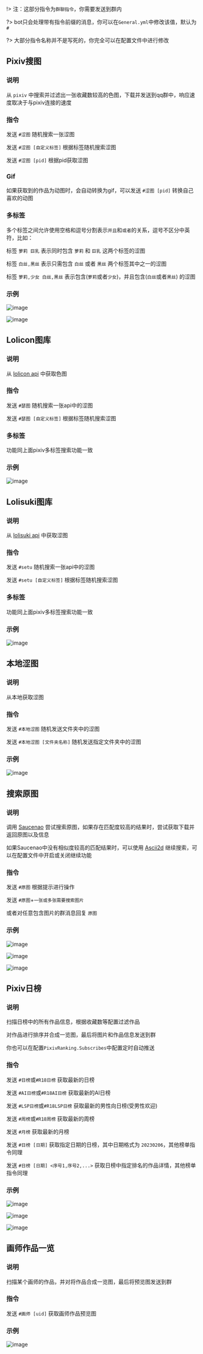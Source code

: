 !> 注：这部分指令为`群聊指令`，你需要发送到群内

?> bot只会处理带有指令前缀的消息，你可以在`General.yml`中修改该值，默认为`#`

?>  大部分指令名称并不是写死的，你完全可以在配置文件中进行修改

## Pixiv搜图
### 说明
从 `pixiv` 中搜索并过滤出一张收藏数较高的色图，下载并发送到qq群中，响应速度取决于与pixiv连接的速度

### 指令
发送 `#涩图` 随机搜索一张涩图

发送 `#涩图 [自定义标签]` 根据标签随机搜索涩图

发送 `#涩图 [pid]` 根据pid获取涩图

### Gif

如果获取到的作品为动图时，会自动转换为gif，可以发送 `#涩图 [pid]` 转换自己喜欢的动图

### 多标签
多个标签之间允许使用空格和逗号分割表示`并且`和`或者`的关系，逗号不区分中英符，比如：

标签 `萝莉 巨乳` 表示同时包含 `萝莉` 和 `巨乳` 这两个标签的涩图

标签 `白丝,黑丝` 表示只需包含 `白丝` 或者 `黑丝` 两个标签其中之一的涩图

标签 `萝莉,少女 白丝,黑丝` 表示包含(`萝莉`或者`少女`)，并且包含(`白丝`或者`黑丝`) 的涩图

### 示例
![image](/img/setu/2023-02-12-14-41-20-265.jpg)

![image](/img/setu/2023-02-12-15-25-02-149.jpg)


## Lolicon图库
### 说明
从 [lolicon api](https://api.lolicon.app) 中获取色图

### 指令
发送 `#瑟图` 随机搜索一张api中的涩图

发送 `#瑟图 [自定义标签]` 根据标签随机搜索涩图

### 多标签
功能同上面pixiv多标签搜索功能一致

### 示例
![image](/img/setu/2023-02-12-16-08-57-032.jpg)


## Lolisuki图库
### 说明
从 [lolisuki api](https://lolisuki.cn) 中获取涩图

### 指令
发送 `#setu` 随机搜索一张api中的涩图

发送 `#setu [自定义标签]` 根据标签随机搜索涩图

### 多标签
功能同上面pixiv多标签搜索功能一致

### 示例
![image](/img/setu/2023-02-12-16-34-08-694.jpg)


## 本地涩图
### 说明
从本地获取涩图

### 指令
发送 `#本地涩图` 随机发送文件夹中的涩图

发送 `#本地涩图 [文件夹名称]` 随机发送指定文件夹中的涩图

### 示例
![image](/img/setu/2023-02-12-17-25-23-928.jpg)


## 搜索原图
### 说明
调用 [Saucenao](https://saucenao.com) 尝试搜索原图，如果存在匹配度较高的结果时，尝试获取下载并返回原图以及信息

如果Saucenao中没有相似度较高的匹配结果时，可以使用 [Ascii2d](https://ascii2d.net) 继续搜索，可以在配置文件中开启或关闭继续功能

### 指令
发送 `#原图` 根据提示进行操作

发送 `#原图`+`一张或多张需要搜索图片` 

或者对任意包含图片的群消息回复 `原图`

### 示例
![image](/img/setu/2023-02-12-17-32-03-978.jpg)

![image](/img/setu/2023-02-12-17-42-11-770.jpg)

![image](/img/setu/2023-08-05-03-10-01-352.jpg)


## Pixiv日榜
### 说明
扫描日榜中的所有作品信息，根据收藏数等配置过滤作品

对作品进行排序并合成一览图，最后将图片和作品信息发送到群

你也可以在配置`PixivRanking.Subscribes`中配置定时自动推送

### 指令
发送 `#日榜`或`#R18日榜` 获取最新的日榜

发送 `#AI日榜`或`#R18AI日榜` 获取最新的AI日榜

发送 `#LSP日榜`或`#R18LSP日榜` 获取最新的男性向日榜(受男性欢迎)

发送 `#周榜`或`#R18周榜` 获取最新的周榜

发送 `#月榜` 获取最新的月榜

发送 `#日榜 [日期]` 获取指定日期的日榜，其中日期格式为 `20230206`，其他榜单指令同理

发送 `#日榜 [日期] <序号1,序号2,...>` 获取日榜中指定排名的作品详情，其他榜单指令同理

### 示例
![image](/img/setu/2023-02-13-22-17-36-794.jpg)

![image](/img/setu/2023-02-13-22-44-31-600.jpg)

![image](/img/setu/2023-08-05-21-15-23-553.jpg)


## 画师作品一览
### 说明
扫描某个画师的作品，并对将作品合成一览图，最后将预览图发送到群

### 指令
发送 `#画师 [uid]` 获取画师作品预览图

### 示例
![image](/img/setu/2023-04-18-16-41-00-896.jpg)